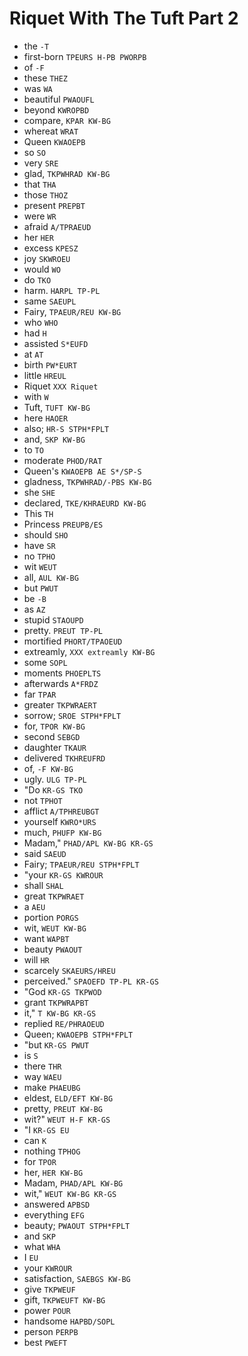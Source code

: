 # Riquet With The Tuft Part 2

* the `-T`
* first-born `TPEURS H-PB PWORPB`
* of `-F`
* these `THEZ`
* was `WA`
* beautiful `PWAOUFL`
* beyond `KWROPBD`
* compare, `KPAR KW-BG`
* whereat `WRAT`
* Queen `KWAOEPB`
* so `SO`
* very `SRE`
* glad, `TKPWHRAD KW-BG`
* that `THA`
* those `THOZ`
* present `PREPBT`
* were `WR`
* afraid `A/TPRAEUD`
* her `HER`
* excess `KPESZ`
* joy `SKWROEU`
* would `WO`
* do `TKO`
* harm. `HARPL TP-PL`
* same `SAEUPL`
* Fairy, `TPAEUR/REU KW-BG`
* who `WHO`
* had `H`
* assisted `S*EUFD`
* at `AT`
* birth `PW*EURT`
* little `HREUL`
* Riquet `XXX Riquet`
* with `W`
* Tuft, `TUFT KW-BG`
* here `HAOER`
* also; `HR-S STPH*FPLT`
* and, `SKP KW-BG`
* to `TO`
* moderate `PHOD/RAT`
* Queen's `KWAOEPB AE S*/SP-S`
* gladness, `TKPWHRAD/-PBS KW-BG`
* she `SHE`
* declared, `TKE/KHRAEURD KW-BG`
* This `TH`
* Princess `PREUPB/ES`
* should `SHO`
* have `SR`
* no `TPHO`
* wit `WEUT`
* all, `AUL KW-BG`
* but `PWUT`
* be `-B`
* as `AZ`
* stupid `STAOUPD`
* pretty. `PREUT TP-PL`
* mortified `PHORT/TPAOEUD`
* extreamly, `XXX extreamly KW-BG`
* some `SOPL`
* moments `PHOEPLTS`
* afterwards `A*FRDZ`
* far `TPAR`
* greater `TKPWRAERT`
* sorrow; `SROE STPH*FPLT`
* for, `TPOR KW-BG`
* second `SEBGD`
* daughter `TKAUR`
* delivered `TKHREUFRD`
* of, `-F KW-BG`
* ugly. `ULG TP-PL`
* "Do `KR-GS TKO`
* not `TPHOT`
* afflict `A/TPHREUBGT`
* yourself `KWRO*URS`
* much, `PHUFP KW-BG`
* Madam," `PHAD/APL KW-BG KR-GS`
* said `SAEUD`
* Fairy; `TPAEUR/REU STPH*FPLT`
* "your `KR-GS KWROUR`
* shall `SHAL`
* great `TKPWRAET`
* a `AEU`
* portion `PORGS`
* wit, `WEUT KW-BG`
* want `WAPBT`
* beauty `PWAOUT`
* will `HR`
* scarcely `SKAEURS/HREU`
* perceived." `SPAOEFD TP-PL KR-GS`
* "God `KR-GS TKPWOD`
* grant `TKPWRAPBT`
* it," `T KW-BG KR-GS`
* replied `RE/PHRAOEUD`
* Queen; `KWAOEPB STPH*FPLT`
* "but `KR-GS PWUT`
* is `S`
* there `THR`
* way `WAEU`
* make `PHAEUBG`
* eldest, `ELD/EFT KW-BG`
* pretty, `PREUT KW-BG`
* wit?" `WEUT H-F KR-GS`
* "I `KR-GS EU`
* can `K`
* nothing `TPHOG`
* for `TPOR`
* her, `HER KW-BG`
* Madam, `PHAD/APL KW-BG`
* wit," `WEUT KW-BG KR-GS`
* answered `APBSD`
* everything `EFG`
* beauty; `PWAOUT STPH*FPLT`
* and `SKP`
* what `WHA`
* I `EU`
* your `KWROUR`
* satisfaction, `SAEBGS KW-BG`
* give `TKPWEUF`
* gift, `TKPWEUFT KW-BG`
* power `POUR`
* handsome `HAPBD/SOPL`
* person `PERPB`
* best `PWEFT`
